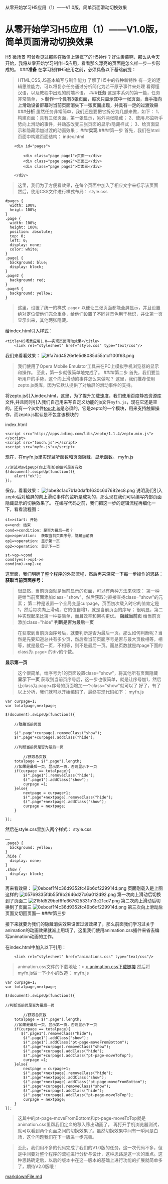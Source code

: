 从零开始学习H5应用（1）——V1.0版，简单页面滑动切换效果

# 从零开始学习H5应用（1）——V1.0版，简单页面滑动切换效果

H5
微场景
可曾看见过那些在微信上转疯了的H5神作？好生羡慕啊，那么从今天开始，我将从零开始学习制作H5应用，看看那么漂亮的页面是怎么样一步一步形成的。
###**准备**
在学习制作H5应用之前，必须具备以下基础前提：
> HTML,CSS,JS基本编写与制作能力
> 了解了H5中的各种新特性
> 有一定的逻辑思维能力，可以将复杂任务通过分析简化为若干原子事件来处理
> 看得懂汉语，以及教程中出现的前端术语。
###**任务**
这是本系列的第一篇，任务非常简单，
**> 制作一个具有3张页面，每次只显示其中一张页面，当手指向上滑动设备屏幕时当前页面消失下一张页面出现，并具有一定的过渡效果**
###**分析**
虽然任务非常简单，我们还是要把它拆分为几部来做，如下：
> 1、构建页面：具有三张页面，第一张显示，另外两张隐藏；
> 2、使用JS监听手势向上滑动的事件，并动态改变三张页面的显示/隐藏样式；
> 3、给页面显示和隐藏添加过渡的动画效果；
###**实现**
####第一步
首先，我们在html页面中构建页面结构：
index.html

	    <div id="pages">
	
	        <div class="page page1">页面一</div>
	        <div class="page page2">页面二</div>
	        <div class="page page3">页面三</div>
	
	    </div>

> 这里，我们为了方便看效果，在每个页面中加入了相应文字来标示该页面
然后，使用CSS文件进行样式布局：
style.css

	#pages {
	  width: 100%;
	  heigt: 100%;
	}
	.page {
	  width: 100%;
	  height: 100%;
	  position: absolute;
	  top: 0;
	  left: 0;
	  display: none;
	  color: white;
	}
	.page1 {
	  background: blue;
	  display: block;
	}
	.page2 {
	  background: red;
	}
	.page3 {
	  background: yellow;
	}

> 这里，设置了统一的样式`.page`>  以便让三张页面都能全屏显示，并且设置绝对定位使他们完全重叠，给他们设置了不同背景色用于标识，并让第一页显示出来，其他两张隐藏。

给index.html引入样式：

	<title>H5场景应用1.0——实现页面滑动效果</title>
	    <link rel="stylesheet" href="style.css" type="text/css"/>

我们来看看效果：
![8fa7dd4526e1e5d8085d55a1cf100f63.png](https://cdn.jsdelivr.net/gh/hjb2722404/myimg/20201231095100.png)

> 我们使用了Opera Mobile Emulator工具来在PC上模拟手机浏览器的显示和操作。
至此，第一步就很简单地完成了。
####第二步
首先，我们要监听用户的手势，这个向上滑动的事件怎么来做呢？
这里，我们推荐使用zepto.js类库，因为它默认提供了对触屏的滑动事件的支持。

将zepto.js引入index.html，这里，为了提升加载速度，我们使用百度静态资源库文件,并且同时引入我们自己用来写自定义功能的js文件`myfn.js`，现在它还是空的。还有一个js文件[touch.js](https://github.com/madrobby/zepto/blob/master/src/touch.js)是必须的，它是zepto的一个模块，用来支持触屏操作，而zepto.js默认是不包含该模块的

index.html

	<script src="http://apps.bdimg.com/libs/zepto/1.1.4/zepto.min.js"></script>
	<script src="touch.js"></script>
	<script src="myfn.js"></script>

现在，在myfn.js里实现监听函数和页面隐藏，显示函数。
myfn.js

	//测试对swipeUp(向上滑动)的监听是否有效
	$(document).swipeUp(function(){
	    alert("ok");
	});

保存，看看效果：
![1bbe8c1ac7b1a0dafb1630c6d7682ec8.png](https://cdn.jsdelivr.net/gh/hjb2722404/myimg/20201231095107.png)
说明我们引入zepto后对触屏的向上滑动事件的监听是成功的，那么现在我们可以编写内部页面隐藏显示的切换效果了。
在编写代码之前，我们把这一步的逻辑流程再细化一下，看看流程图：

	st=>start: 开始
	e=>end: 结束
	cond=>condition: 是否为最后一页？
	op=>operation:  获取当前页面序号，隐藏当前页
	op1=>operation: 显示第一页
	op2=>operation: 显示下一页
	
	st->op->cond
	cond(yes)->op1->e
	cond(no)->op2->e

这里面，我们明确了整个程序的外部流程，然后再来深究一下每一步操作的思路：
**获取当前页面序号：**
> 很显然，当前页面就是当前显示的页面，可以有两种方法来获取：
> 第一种是给当前页面添加class="show"，然后获取时直接查找class="show"的元素；
> 第二种是设置一个全局变量curpage，页面初次载入时它的值肯定是1，然后每次向上滑动，它的值自增1，就是当前页面的序号；
> 很明显，第二种实现起来比第一种要简单，而且效率和架构更优。
**隐藏当前页**
> 给当前页添加class="hide"
**判断是否为最后一页**

> 在获取到当前页面序号后，就要判断是否为最后一页。那么如何判断呢？当然是先要知道总共有多少页，然后看当前页面序号是否与最大页数相等，相等，就是最后一页，不相等，则不是最后一页。而总页数就是#page下面的class为`.page`>  的div的个数。

**显示第一页**
> 这个很简单，给序号为1的页面设置class="show"，将其他所有页面隐藏
**显示下一页**
> 获取到当前页序号后，这一步也很简单，就是让序号加1，然后让class为.page+序号的页面增加一个class="show"就可以了
好了，有了以上分析，我们就可以开始编码了，最终实现代码如下：
myfn.js

	var curpage=1;
	var totalpage,nextpage;
	
	$(document).swipeUp(function(){
	
	    //隐藏当前页面
	
	    $(".page"+curpage).removeClass("show");
	    $(".page"+curpage).addClass("hide");
	
	    //判断当前页是否为最后一页
	
	        //获取总页数
	    totalpage = $(".page").length;
	    //如果是最后一页，显示第一页，否则显示下一页
	    if(curpage == totalpage){
	        $(".page1").removeClass("hide");
	        $(".page1").addClass("show");
	        curpage =1;
	    }else{
	        nextpage = curpage+1;
	        $(".page"+nextpage).removeClass("hide");
	        $(".page"+nextpage).addClass("show");
	        curpage = nextpage;
	    }
	
	});

然后在style.css里加入两个样式：
style.css

	……
	.page3 {
	  background: yellow;
	}
	.hide {
	  display: none;
	}
	.show {
	  display: block;
	}

再来看效果：
![0ebcef1f4c36d9352fc49b6df229914d.png](https://cdn.jsdelivr.net/gh/hjb2722404/myimg/20201231095128.png)
页面刚载入是上图这样的
![05769335fdb55f9b2646d27c6a012d92.png](https://cdn.jsdelivr.net/gh/hjb2722404/myimg/20201231095138.png)
第一次向上滑动后切换到了页面二
![215fd529bef6fe667625331b13c21cd7.png](https://cdn.jsdelivr.net/gh/hjb2722404/myimg/20201231095144.png)
第二次向上滑动后切换到了页面三
![0ebcef1f4c36d9352fc49b6df229914d.png](https://cdn.jsdelivr.net/gh/hjb2722404/myimg/20201231095149.png)
第三次向上滑动后页面又切回页面一
####第三步

接下来就要为我们的隐藏消失效果设置过渡效果了，那么前面我们学习过关于animation的动画效果就派上用场了，这里我们使用animation.css插件来省去编写animation动画的工作。

在index.html中加入以下引用：

	    <link rel="stylesheet" href="animations.css" type="text/css"/>

> animation.css文件的下载地址：> [> animation.css下载链接](http://www.html580.com/11015)
然后将myfn.js做一下小小的改造：
myfn.js

	var curpage=1;
	var totalpage,nextpage;
	
	$(document).swipeUp(function(){
	
	//判断当前页是否为最后一页
	
	        //获取总页数
	    totalpage = $(".page").length;
	    //如果是最后一页，显示第一页，否则显示下一页
	    if(curpage == totalpage){
	       $(".page1").removeClass("hide");
	        $(".page1").addClass("show");
	        $(".page1").addClass("pt-page-moveFromBottom");
	        $(".page"+curpage).removeClass("show");
	        $(".page"+curpage).addClass("hide");
	        $(".page"+curpage).addClass("pt-page-moveToTop");
	        curpage =1;
	    }else{
	        nextpage = curpage+1;
	        $(".page"+nextpage).removeClass("hide");
	        $(".page"+nextpage).addClass("show");
	        $(".page"+nextpage).addClass("pt-page-moveFromBottom");
	        $(".page"+curpage).removeClass("show");
	        $(".page"+curpage).addClass("hide");
	        $(".page"+curpage).addClass("pt-page-moveToTop");
	        curpage = nextpage;
	    }
	});

> 这其中的pt-page-moveFromBottom和pt-page-moveToTop就是animation.css里帮我们定义的移入移出动画了。
再打开手机浏览器测试，就可以看到两个页面之间的切换效果了。虽然切换效果中间有一瞬间是白场，这个问题我们在下一版进一步完善。

> 至此，我们用不多的代码完成了我们的V1.0版的任务，这一次代码不多，但是中间要对整个程序的流程进行分析与设计，这种思路是这一次的重点。这种思路确定后，以后的版本中在这一版本的基础上进行功能的扩展就简单多了，期待V2.0版哦！

[markdownFile.md](../_resources/4b2e87fe4879bf6a2e0c75a7f40d0b92.bin)